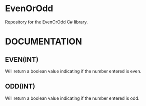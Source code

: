 # EvenOrOdd
Repository for the EvenOrOdd C# library.

# DOCUMENTATION

## EVEN(INT)
Will return a boolean value indicating if the number entered is even.

## ODD(INT)
Will return a boolean value indicating if the number entered is odd.
